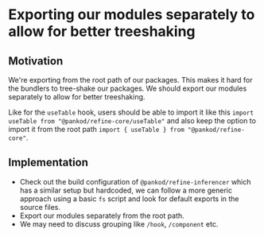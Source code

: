 # Exporting our modules separately to allow for better treeshaking

## Motivation

We're exporting from the root path of our packages. This makes it hard for the bundlers to tree-shake our packages. We should export our modules separately to allow for better treeshaking. 

Like for the `useTable` hook, users should be able to import it like this `import useTable from "@pankod/refine-core/useTable"` and also keep the option to import it from the root path `import { useTable } from "@pankod/refine-core"`.

## Implementation

- Check out the build configuration of `@pankod/refine-inferencer` which has a similar setup but hardcoded, we can follow a more generic approach using a basic `fs` script and look for default exports in the source files.
- Export our modules separately from the root path.
- We may need to discuss grouping like `/hook`, `/component` etc.